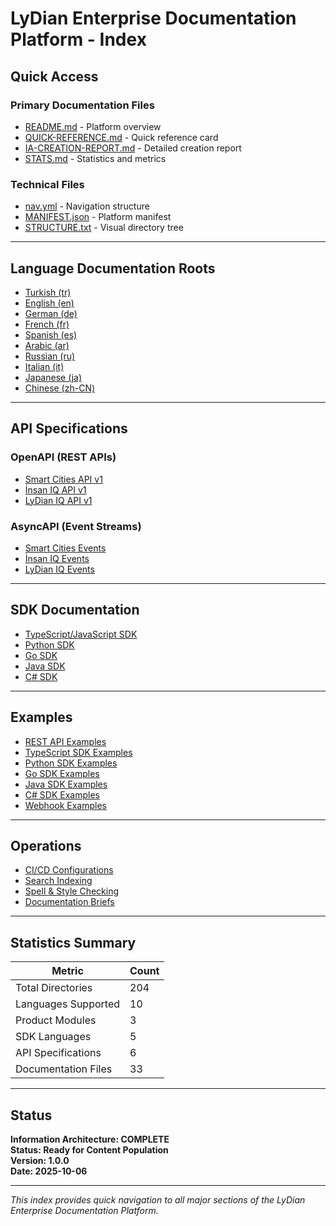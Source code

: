 # LyDian Enterprise Documentation Platform - Index

## Quick Access

### Primary Documentation Files
- [README.md](./README.md) - Platform overview
- [QUICK-REFERENCE.md](./QUICK-REFERENCE.md) - Quick reference card
- [IA-CREATION-REPORT.md](./IA-CREATION-REPORT.md) - Detailed creation report
- [STATS.md](./STATS.md) - Statistics and metrics

### Technical Files
- [nav.yml](./nav.yml) - Navigation structure
- [MANIFEST.json](./MANIFEST.json) - Platform manifest
- [STRUCTURE.txt](./STRUCTURE.txt) - Visual directory tree

---

## Language Documentation Roots

- [Turkish (tr)](./tr/README.md)
- [English (en)](./en/README.md)
- [German (de)](./de/README.md)
- [French (fr)](./fr/README.md)
- [Spanish (es)](./es/README.md)
- [Arabic (ar)](./ar/README.md)
- [Russian (ru)](./ru/README.md)
- [Italian (it)](./it/README.md)
- [Japanese (ja)](./ja/README.md)
- [Chinese (zh-CN)](./zh-CN/README.md)

---

## API Specifications

### OpenAPI (REST APIs)
- [Smart Cities API v1](./openapi/smart-cities.v1.yml)
- [İnsan IQ API v1](./openapi/insan-iq.v1.yml)
- [LyDian IQ API v1](./openapi/lydian-iq.v1.yml)

### AsyncAPI (Event Streams)
- [Smart Cities Events](./asyncapi/events.smart-cities.yml)
- [İnsan IQ Events](./asyncapi/events.insan-iq.yml)
- [LyDian IQ Events](./asyncapi/events.lydian-iq.yml)

---

## SDK Documentation

- [TypeScript/JavaScript SDK](./sdks/typescript/README.md)
- [Python SDK](./sdks/python/README.md)
- [Go SDK](./sdks/go/README.md)
- [Java SDK](./sdks/java/README.md)
- [C# SDK](./sdks/csharp/README.md)

---

## Examples

- [REST API Examples](./examples/rest/)
- [TypeScript SDK Examples](./examples/sdk-ts/)
- [Python SDK Examples](./examples/sdk-py/)
- [Go SDK Examples](./examples/sdk-go/)
- [Java SDK Examples](./examples/sdk-java/)
- [C# SDK Examples](./examples/sdk-csharp/)
- [Webhook Examples](./examples/webhook/)

---

## Operations

- [CI/CD Configurations](./ops/ci/)
- [Search Indexing](./ops/search-index/)
- [Spell & Style Checking](./ops/spell-style/)
- [Documentation Briefs](./ops/brief/)

---

## Statistics Summary

| Metric | Count |
|--------|-------|
| Total Directories | 204 |
| Languages Supported | 10 |
| Product Modules | 3 |
| SDK Languages | 5 |
| API Specifications | 6 |
| Documentation Files | 33 |

---

## Status

**Information Architecture: COMPLETE**  
**Status: Ready for Content Population**  
**Version: 1.0.0**  
**Date: 2025-10-06**

---

*This index provides quick navigation to all major sections of the LyDian Enterprise Documentation Platform.*
